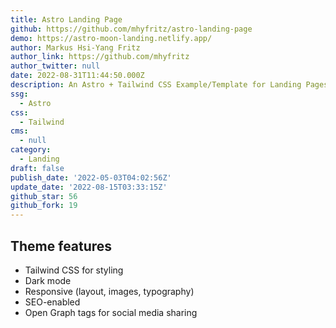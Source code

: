 ```yaml
---
title: Astro Landing Page
github: https://github.com/mhyfritz/astro-landing-page
demo: https://astro-moon-landing.netlify.app/
author: Markus Hsi-Yang Fritz
author_link: https://github.com/mhyfritz
author_twitter: null
date: 2022-08-31T11:44:50.000Z
description: An Astro + Tailwind CSS Example/Template for Landing Pages.
ssg:
  - Astro
css:
  - Tailwind
cms:
  - null
category:
  - Landing
draft: false
publish_date: '2022-05-03T04:02:56Z'
update_date: '2022-08-15T03:33:15Z'
github_star: 56
github_fork: 19
---
```


## Theme features

- Tailwind CSS for styling
- Dark mode
- Responsive (layout, images, typography)
- SEO-enabled 
- Open Graph tags for social media sharing
